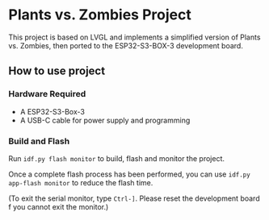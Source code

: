# Plants vs. Zombies Project

This project is based on LVGL and implements a simplified version of Plants vs. Zombies, then ported to the ESP32-S3-BOX-3 development board.

## How to use project

### Hardware Required

* A ESP32-S3-Box-3
* A USB-C cable for power supply and programming

### Build and Flash

Run `idf.py flash monitor` to build, flash and monitor the project.

Once a complete flash process has been performed, you can use `idf.py app-flash monitor` to reduce the flash time.

(To exit the serial monitor, type `Ctrl-]`. Please reset the development board f you cannot exit the monitor.)

